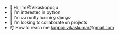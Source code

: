 - 👋 Hi, I’m @Vikaskoppoju
- 👀 I’m interested in python
- 🌱 I’m currently learning django
- 💞️ I’m looking to collaborate on projects 
- 📫 How to reach me koppojuvikaskumar@gmail.com

<!---
Vikaskoppoju/Vikaskoppoju is a ✨ special ✨ repository because its `README.md` (this file) appears on your GitHub profile.
You can click the Preview link to take a look at your changes.
--->
